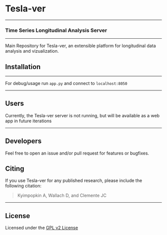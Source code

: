 # Tesla-ver

---

### Time Series Longitudinal Analysis Server

---

Main Repository for Tesla-ver, an extensible platform for longitudinal data analysis and vizualization.

## Installation

----

For debug/usage run `app.py` and connect to `localhost:8050`

---

## Users

Currently, the Tesla-ver server is not running, but will be available as a web app in future iterations

----

## Developers

Feel free to open an issue and/or pull request for features or bugfixes.



## Citing

If you use Tesla-ver for any published research, please include the following citation:

> Kyimpopkin A, Wallach D, and Clemente JC

----

## License

Licensed under the [GPL v2 License](https://www.gnu.org/licenses/old-licenses/gpl-2.0.en.html)
